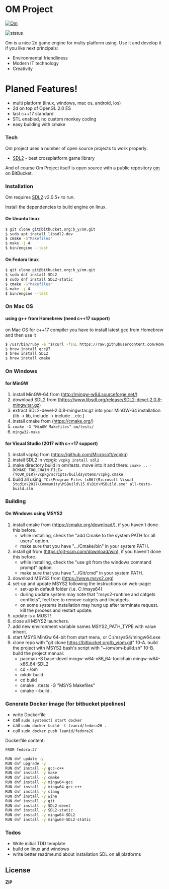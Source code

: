 # OM Project

[![Om](https://bitbucket.org/account/user/b_y/projects/OM/avatar/32)](https://bitbucket.org/account/user/b_y/projects/OM)

![status](https://ci.appveyor.com/api/projects/status/bitbucket/b_y/om)

Om is a nice 2d game engine for multy platform using. Use it and develop it if you like next principals:

  - Environmental friendliness
  - Modern IT technology
  - Creativity

# Planed Features!

  - multi platform (linux, windows, mac os, android, ios)
  - 2d on top of OpenGL 2.0 ES
  - last c++17 standard
  - STL enabled, no custom monkey coding
  - easy building with cmake

### Tech

Om project uses a number of open source projects to work properly:

* [SDL2] - best crossplatform game library

And of course Om Project itself is open source with a public repository [om](https://bitbucket.org/b_y/om)
 on BitBucket.

### Installation

Om requires [SDL2](http://libsdl.org/) v2.0.5+ to run.

Install the dependencies to build engine on linux.

#### On Ununtu linux

```sh
$ git clone git@bitbucket.org:b_y/om.git
$ sudo apt install libsdl2-dev
$ cmake -G"Makefiles" 
$ make -j 4
$ bin/engine --test
```

#### On Fedora linux
```sh
$ git clone git@bitbucket.org:b_y/om.git
$ sudo dnf install SDL2
$ sudo dnf install SDL2-static
$ cmake -G"Makefiles" 
$ make -j 4
$ bin/engine --test
```

### On Mac OS
#### using g++ from Homebrew (need c++17 support)
on Mac OS for c++17 compiler you have to install latest gcc from Homebrew and then use it
```sh
$ /usr/bin/ruby -e "$(curl -fsSL https://raw.githubusercontent.com/Homebrew/install/master/install)"
$ brew install gcc@7
$ brew install SDL2
$ brew install cmake
```

### On Windows
#### for MinGW 
1. install MinGW-64 from (http://mingw-w64.sourceforge.net/)
2. download SDL2 from (https://www.libsdl.org/release/SDL2-devel-2.0.8-mingw.tar.gz)
3. extract SDL2-devel-2.0.8-mingw.tar.gz into your MinGW-64 installation (lib -> lib, include -> include ...etc.)
4. install cmake from (https://cmake.org/)
5. ```cmake -G "MinGW Makefiles" om/tests/```
6. ```mingw32-make```

#### for Visual Studio (2017 with c++17 support)
1. install vcpkg from (https://github.com/Microsoft/vcpkg)
2. install SDL2 in vcpgk: ```vcpkg install sdl2```
3. make directory build in om/tests. move into it and there:
```cmake .. -DCMAKE_TOOLCHAIN_FILE={YOUR_DIR}/vcpkg/scripts/buildsystems/vcpkg.cmake```
4. build all using:
```"C:\Program Files (x86)\Microsoft Visual Studio\2017\Community\MSBuild\15.0\Bin\MSBuild.exe" all-tests-build.sln```

### Building
#### On Windows using MSYS2
1. install cmake from (https://cmake.org/download/), if you haven't done this before.
    - while installing, check the "add Cmake to the system PATH for all users" option.
    - make sure that you have ".../Cmake/bin" in your system PATH.
2. install git from (https://git-scm.com/download/win), if you haven't done this before.
    - while installing, check the "use git from the windows command prompt" option.
    - make sure that you have ".../Git/cmd" in your system PATH.
3. download MSYS2 from (https://www.msys2.org)
4. set-up and update MSYS2 following the instructions on web-page:
    - set-up in default folder (i.e. C:/msys64)
    - during update system may note that "msys2-runtime and catgets conflicts", feel free to remove catgets and libcatgets.
    - on some systems installation may hung up after terminate request. kill the process and restart update.
5. update is a MUST!
6. close all MSYS2 launchers.
7. add new environment variable names MSYS2_PATH_TYPE with value inherit.
8. start MSYS MinGw 64-bit from start menu, or C:/msys64/mingw64.exe
9. clone repo with "git clone https://bitbucket.org/b_y/om.git"
10-A. build the project with MSYS2 bash's script with "~/om/om-build.sh"
10-B. build the project manual:
    - pacman -S base-devel mingw-w64-x86_64-toolchain mingw-w64-x86_64-SDL2
    - cd ~/om 
    - mkdir build 
    - cd build 
    - cmake ../tests -G "MSYS Makefiles" 
    - cmake --build .

### Generate Docker image (for bitbucket pipelines)
 - write Dockerfile
 - call ```sudo systemctl start docker```
 - call ```sudo docker build -t leanid/fedora26 .```
 - call ```sudo docker push leanid/fedora26```

Dockerfile content:

```sh
FROM fedora:27

RUN dnf update -y
RUN dnf upgrade -y
RUN dnf install -y gcc-c++
RUN dnf install -y make
RUN dnf install -y cmake
RUN dnf install -y mingw64-gcc
RUN dnf install -y mingw64-gcc-c++
RUN dnf install -y clang
RUN dnf install -y wine
RUN dnf install -y git
RUN dnf install -y SDL2-devel
RUN dnf install -y SDL2-static
RUN dnf install -y mingw64-SDL2
RUN dnf install -y mingw64-SDL2-static
```

### Todos

 - Write initial TDD template
 - build on linux and windows
 - write better readme.md about installation SDL on all platforms

License
----

**ZIP**

[//]: # (These are reference links used in the body of this note and get stripped out when the markdown processor does its job. There is no need to format nicely because it shouldn't be seen. Thanks SO - http://stackoverflow.com/questions/4823468/store-comments-in-markdown-syntax)


   [SDL2]: <http://libsdl.org/>

